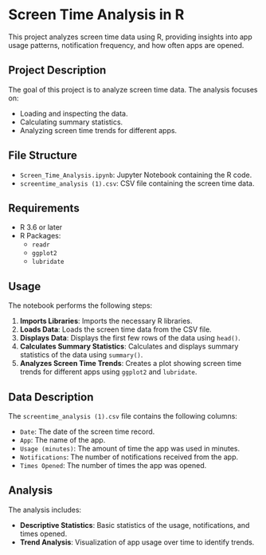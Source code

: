 # Screen Time Analysis in R

This project analyzes screen time data using R, providing insights into app usage patterns, notification frequency, and how often apps are opened.

## Project Description

The goal of this project is to analyze screen time data.  The analysis focuses on:

* Loading and inspecting the data.
* Calculating summary statistics.
* Analyzing screen time trends for different apps.

##   File Structure

* `Screen_Time_Analysis.ipynb`: Jupyter Notebook containing the R code.
* `screentime_analysis (1).csv`: CSV file containing the screen time data.

##   Requirements

* R 3.6 or later
* R Packages:
    * `readr`
    * `ggplot2`
    * `lubridate`

##   Usage

The notebook performs the following steps:

1.  **Imports Libraries**: Imports the necessary R libraries.
2.  **Loads Data**: Loads the screen time data from the CSV file.
3.  **Displays Data**:  Displays the first few rows of the data using `head()`.
4.  **Calculates Summary Statistics**:  Calculates and displays summary statistics of the data using `summary()`.
5.  **Analyzes Screen Time Trends**:  Creates a plot showing screen time trends for different apps using `ggplot2` and `lubridate`.

##   Data Description

The `screentime_analysis (1).csv` file contains the following columns:

* `Date`:  The date of the screen time record.
* `App`:  The name of the app.
* `Usage (minutes)`:  The amount of time the app was used in minutes.
* `Notifications`:  The number of notifications received from the app.
* `Times Opened`:  The number of times the app was opened.

##   Analysis

The analysis includes:

* **Descriptive Statistics**:  Basic statistics of the usage, notifications, and times opened.
* **Trend Analysis**:  Visualization of app usage over time to identify trends.
